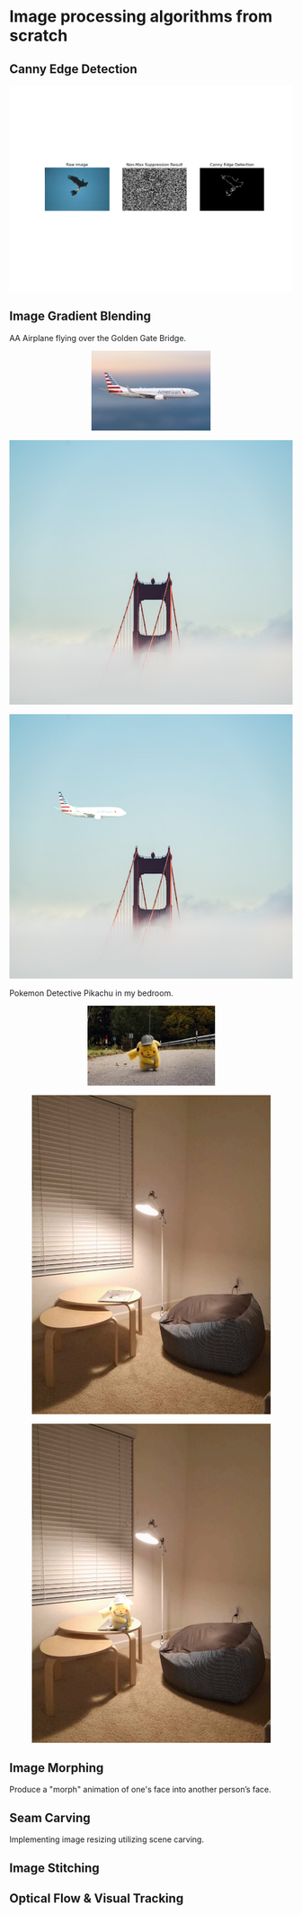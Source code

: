 # Image processing algorithms from scratch

## Canny Edge Detection

![](Canny_edge_detection/edge_detection_output/135069_edge.png)

## Image Gradient Blending
AA Airplane flying over the Golden Gate Bridge. 
<p align="center">
<img src="Image_gradient_blending/3_source.jpg" width="212" height="142">
</p>
<p align="center">
<img src="Image_gradient_blending/3_background.jpg" width="708" height="470">
</p>
<p align="center">
<img src="Image_gradient_blending/output/3_Blend.jpg" width="708" height="470">
</p>

Pokemon Detective Pikachu in my bedroom. 
<p align="center">
<img src="Image_gradient_blending/4_source.jpg" width="227" height="142">
</p>
<p align="center">
<img src="Image_gradient_blending/4_background.jpg" width="425" height="567">
</p>
<p align="center">
<img src="Image_gradient_blending/output/4_Blend.jpg" width="425" height="567">
</p>

## Image Morphing
Produce a "morph" animation of one's face into another person’s face.

## Seam Carving
Implementing image resizing utilizing scene carving.

## Image Stitching

## Optical Flow & Visual Tracking
